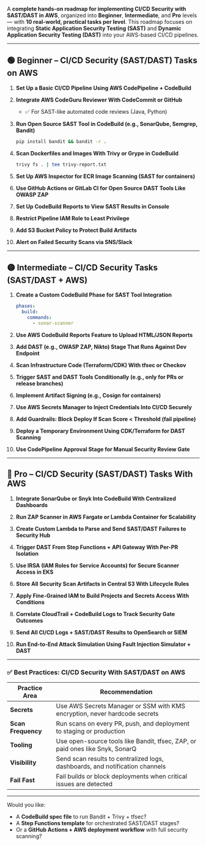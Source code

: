 A **complete hands-on roadmap for implementing CI/CD Security with SAST/DAST in AWS**, organized into **Beginner**, **Intermediate**, and **Pro** levels — with **10 real-world, practical tasks per level**. This roadmap focuses on integrating **Static Application Security Testing (SAST)** and **Dynamic Application Security Testing (DAST)** into your AWS-based CI/CD pipelines.

---

## 🟢 Beginner – CI/CD Security (SAST/DAST) Tasks on AWS

1. **Set Up a Basic CI/CD Pipeline Using AWS CodePipeline + CodeBuild**

2. **Integrate AWS CodeGuru Reviewer With CodeCommit or GitHub**
   - ✅ For SAST-like automated code reviews (Java, Python)

3. **Run Open Source SAST Tool in CodeBuild (e.g., SonarQube, Semgrep, Bandit)**
   ```bash
   pip install bandit && bandit -r .
   ```

4. **Scan Dockerfiles and Images With Trivy or Grype in CodeBuild**
   ```bash
   trivy fs . | tee trivy-report.txt
   ```

5. **Set Up AWS Inspector for ECR Image Scanning (SAST for containers)**

6. **Use GitHub Actions or GitLab CI for Open Source DAST Tools Like OWASP ZAP**

7. **Set Up CodeBuild Reports to View SAST Results in Console**

8. **Restrict Pipeline IAM Role to Least Privilege**

9. **Add S3 Bucket Policy to Protect Build Artifacts**

10. **Alert on Failed Security Scans via SNS/Slack**

---

## 🟡 Intermediate – CI/CD Security Tasks (SAST/DAST + AWS)

1. **Create a Custom CodeBuild Phase for SAST Tool Integration**
   ```yaml
   phases:
     build:
       commands:
         - sonar-scanner
   ```

2. **Use AWS CodeBuild Reports Feature to Upload HTML/JSON Reports**

3. **Add DAST (e.g., OWASP ZAP, Nikto) Stage That Runs Against Dev Endpoint**

4. **Scan Infrastructure Code (Terraform/CDK) With tfsec or Checkov**

5. **Trigger SAST and DAST Tools Conditionally (e.g., only for PRs or release branches)**

6. **Implement Artifact Signing (e.g., Cosign for containers)**

7. **Use AWS Secrets Manager to Inject Credentials Into CI/CD Securely**

8. **Add Guardrails: Block Deploy If Scan Score < Threshold (fail pipeline)**

9. **Deploy a Temporary Environment Using CDK/Terraform for DAST Scanning**

10. **Use CodePipeline Approval Stage for Manual Security Review Gate**

---

## 🔴 Pro – CI/CD Security (SAST/DAST) Tasks With AWS

1. **Integrate SonarQube or Snyk Into CodeBuild With Centralized Dashboards**

2. **Run ZAP Scanner in AWS Fargate or Lambda Container for Scalability**

3. **Create Custom Lambda to Parse and Send SAST/DAST Failures to Security Hub**

4. **Trigger DAST From Step Functions + API Gateway With Per-PR Isolation**

5. **Use IRSA (IAM Roles for Service Accounts) for Secure Scanner Access in EKS**

6. **Store All Security Scan Artifacts in Central S3 With Lifecycle Rules**

7. **Apply Fine-Grained IAM to Build Projects and Secrets Access With Conditions**

8. **Correlate CloudTrail + CodeBuild Logs to Track Security Gate Outcomes**

9. **Send All CI/CD Logs + SAST/DAST Results to OpenSearch or SIEM**

10. **Run End-to-End Attack Simulation Using Fault Injection Simulator + DAST**

---

### ✅ Best Practices: CI/CD Security With SAST/DAST on AWS

| Practice Area        | Recommendation                                                                |
|----------------------|--------------------------------------------------------------------------------|
| **Secrets**           | Use AWS Secrets Manager or SSM with KMS encryption, never hardcode secrets    |
| **Scan Frequency**    | Run scans on every PR, push, and deployment to staging or production          |
| **Tooling**           | Use open-source tools like Bandit, tfsec, ZAP, or paid ones like Snyk, SonarQ |
| **Visibility**        | Send scan results to centralized logs, dashboards, and notification channels  |
| **Fail Fast**         | Fail builds or block deployments when critical issues are detected            |

---

Would you like:
- A **CodeBuild spec file** to run Bandit + Trivy + tfsec?
- A **Step Functions template** for orchestrated SAST/DAST stages?
- Or a **GitHub Actions + AWS deployment workflow** with full security scanning?


